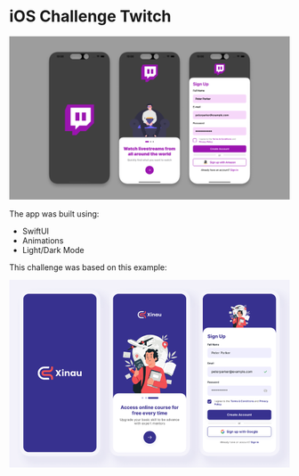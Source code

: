 # iOS Challenge Twitch

![Preview](docs/preview.png)

The app was built using:

- SwiftUI
- Animations
- Light/Dark Mode

This challenge was based on this example:

![Example](docs/image.png)
